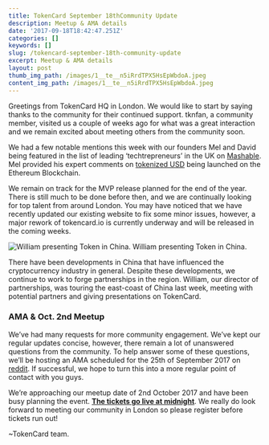```yaml
---
title: TokenCard September 18thCommunity Update
description: Meetup & AMA details
date: '2017-09-18T18:42:47.251Z'
categories: []
keywords: []
slug: /tokencard-september-18th-community-update
excerpt: Meetup & AMA details
layout: post
thumb_img_path: /images/1__te__n5iRrdTPX5HsEpWbdoA.jpeg
content_img_path: /images/1__te__n5iRrdTPX5HsEpWbdoA.jpeg
---
```


Greetings from TokenCard HQ in London. We would like to start by saying thanks to the community for their continued support. tknfan, a community member, visited us a couple of weeks ago for what was a great interaction and we remain excited about meeting others from the community soon.

We had a few notable mentions this week with our founders Mel and David being featured in the list of leading ‘techtrepreneurs’ in the UK on [Mashable](http://mashable.com/2017/09/15/uk-techtrepreneurs-empire/#ts.UYjb_LiqZ). Mel provided his expert comments on [tokenized USD](http://www.the-blockchain.com/2017/09/13/tether-ethfinex-enable-tokenized-usd-ethereum-network/) being launched on the Ethereum Blockchain.

We remain on track for the MVP release planned for the end of the year. There is still much to be done before then, and we are continually looking for top talent from around London. You may have noticed that we have recently updated our existing website to fix some minor issues, however, a major rework of tokencard.io is currently underway and will be released in the coming weeks.

![William presenting Token in China.](/images/1__te__n5iRrdTPX5HsEpWbdoA.jpeg)
William presenting Token in China.

There have been developments in China that have influenced the cryptocurrency industry in general. Despite these developments, we continue to work to forge partnerships in the region. William, our director of partnerships, was touring the east-coast of China last week, meeting with potential partners and giving presentations on TokenCard.

### AMA & Oct. 2nd Meetup

We’ve had many requests for more community engagement. We’ve kept our regular updates concise, however, there remain a lot of unanswered questions from the community. To help answer some of these questions, we’ll be hosting an AMA scheduled for the 25th of September 2017 on [reddit](http://reddit.com/r/tokencard). If successful, we hope to turn this into a more regular point of contact with you guys.

We’re approaching our meetup date of 2nd October 2017 and have been busy planning the event. [**The tickets go live at midnight**](https://www.eventbrite.co.uk/e/tokencard-community-event-tickets-37943575255). We really do look forward to meeting our community in London so please register before tickets run out!

~TokenCard team.